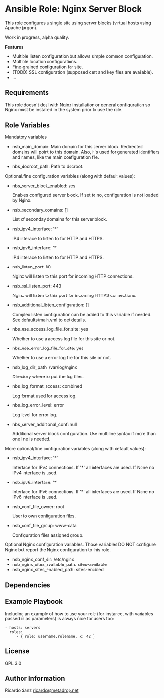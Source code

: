 Ansible Role: Nginx Server Block
================================

This role configures a single site using server blocks (virtual hosts using
Apache jargon).

Work in progress, alpha quality.

**Features**

  - Multiple listen configuration but allows simple common configuration.
  - Múltiple location configurations.
  - Fine-grained configuration for site.
  - (TODO) SSL configuration (supposed cert and key files are available).
  - ...


Requirements
------------

This role doesn't deal with Nginx installation or general configuration so Nginx
must be installed in the system prior to use the role.


Role Variables
--------------

Mandatory variables:

- nsb_main_domain: Main domain for this server block. Redirected domains will
  point to this domain. Also, it's used for generated identifiers and names,
  like the main configuration file.

- nbs_docroot_path: Path to docroot.


Optional/fine configuration variables (along with default values):

- nbs_server_block_enabled: yes

  Enables configured server block. If set to no, configuration is not loaded by
  Nginx.

- nsb_secondary_domains: []

  List of seconday domains for this server block.

- nsb_ipv4_interface: '*'

  IP4 interace to listen to for HTTP and HTTPS.

- nsb_ipv6_interface: '*'

  IP4 interace to listen to for HTTP and HTTPS.

- nsb_listen_port: 80

  Nginx will listen to this port for incoming HTTP
  connections.

- nsb_ssl_listen_port: 443

  Nginx will listen to this port for incoming HTTPS
  connections.

- nsb_additional_listen_configuration: []

  Complex listen configuration can be added to this variable if needed. See
  defaults/main.yml to get details.

- nbs_use_access_log_file_for_site: yes

  Whether to use a access log file for this site or not.

- nbs_use_error_log_file_for_site: yes

  Whether to use a error log file for this site or not.

- nsb_log_dir_path: /var/log/nginx

  Directory where to put the log files.

- nbs_log_format_access: combined

  Log format used for access log.

- nbs_log_error_level: error

  Log level for error log.

- nbs_server_additional_conf: null

  Additional server block configuration. Use multiline syntax if more than one
  line is needed.


More optional/fine configuration variables (along with default values):

- nsb_ipv4_interface: '*'

  Interface for IPv4 connections. If '*' all interfaces are used. If None no
  IPv4 interface is used.

- nsb_ipv6_interface: '*'

  Interface for IPv6 connections. If '*' all interfaces are used. If None no
  IPv6 interface is used.


- nsb_conf_file_owner: root

  User to own configuration files.

- nsb_conf_file_group: www-data

  Configuration files assigned group.


Optional Nginx configuration variables. Those variables DO NOT configure Nginx
but report the Nginx configuration to this role.

- nsb_nginx_conf_dir: /etc/nginx
- nsb_nginx_sites_available_path: sites-available
- nsb_nginx_sites_enabled_path: sites-enabled




Dependencies
------------



Example Playbook
----------------

Including an example of how to use your role (for instance, with variables passed in as parameters) is always nice for users too:

    - hosts: servers
      roles:
         - { role: username.rolename, x: 42 }

License
-------

GPL 3.0

Author Information
------------------

Ricardo Sanz ricardo@metadrop.net
